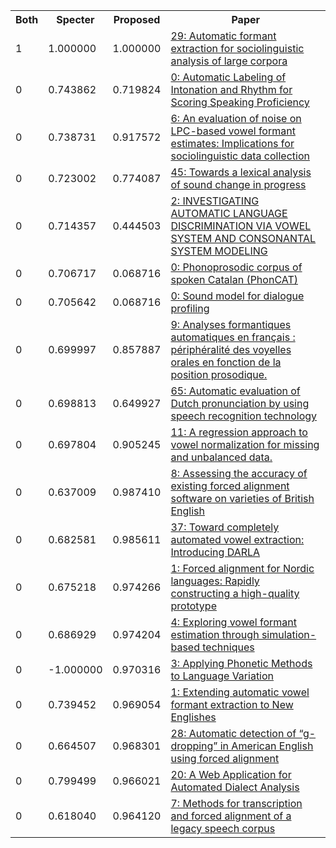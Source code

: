 <html><table><tr>
<th>Both</th>
<th>Specter</th>
<th>Proposed</th>
<th>Paper</th>
</tr>
<tr>
<td>1</td>
<td>1.000000</td>
<td>1.000000</td>
<td><a href="https://www.semanticscholar.org/paper/0d18884a20d7b44013fc92dbbe4dfc79860227f6">29: Automatic formant extraction for sociolinguistic analysis of large corpora</a></td>
</tr>
<tr>
<td>0</td>
<td>0.743862</td>
<td>0.719824</td>
<td><a href="https://www.semanticscholar.org/paper/4068ec487fed05c1153e76052c3c998830808f68">0: Automatic Labeling of Intonation and Rhythm for Scoring Speaking Proficiency</a></td>
</tr>
<tr>
<td>0</td>
<td>0.738731</td>
<td>0.917572</td>
<td><a href="https://www.semanticscholar.org/paper/c43a992cb70e42f067a061b7ba7b5194f7c6f13e">6: An evaluation of noise on LPC-based vowel formant estimates: Implications for sociolinguistic data collection</a></td>
</tr>
<tr>
<td>0</td>
<td>0.723002</td>
<td>0.774087</td>
<td><a href="https://www.semanticscholar.org/paper/05e9836490d6a1ada5d122e52b2e7b5340390cd8">45: Towards a lexical analysis of sound change in progress</a></td>
</tr>
<tr>
<td>0</td>
<td>0.714357</td>
<td>0.444503</td>
<td><a href="https://www.semanticscholar.org/paper/a22e32dc59e858c898c579c76aee7b9181726b8d">2: INVESTIGATING AUTOMATIC LANGUAGE DISCRIMINATION VIA VOWEL SYSTEM AND CONSONANTAL SYSTEM MODELING</a></td>
</tr>
<tr>
<td>0</td>
<td>0.706717</td>
<td>0.068716</td>
<td><a href="https://www.semanticscholar.org/paper/87440169b20f183e13162511c42c90d2444e34f5">0: Phonoprosodic corpus of spoken Catalan (PhonCAT)</a></td>
</tr>
<tr>
<td>0</td>
<td>0.705642</td>
<td>0.068716</td>
<td><a href="https://www.semanticscholar.org/paper/0b4786801da113bf30e356ce80a56d768c84c9c2">0: Sound model for dialogue profiling</a></td>
</tr>
<tr>
<td>0</td>
<td>0.699997</td>
<td>0.857887</td>
<td><a href="https://www.semanticscholar.org/paper/ecb22bd208b32454cb51ac15087f4544e1f73238">9: Analyses formantiques automatiques en français : périphéralité des voyelles orales en fonction de la position prosodique.</a></td>
</tr>
<tr>
<td>0</td>
<td>0.698813</td>
<td>0.649927</td>
<td><a href="https://www.semanticscholar.org/paper/f19665698ecb19780cd5aa4f9fd3671342bb9477">65: Automatic evaluation of Dutch pronunciation by using speech recognition technology</a></td>
</tr>
<tr>
<td>0</td>
<td>0.697804</td>
<td>0.905245</td>
<td><a href="https://www.semanticscholar.org/paper/8776b895d0b9d9bb6cf4342d8433afc383ea4861">11: A regression approach to vowel normalization for missing and unbalanced data.</a></td>
</tr>
<tr>
<td>0</td>
<td>0.637009</td>
<td>0.987410</td>
<td><a href="https://www.semanticscholar.org/paper/b56b39768d31d88f62609f10b2495a365f45e77d">8: Assessing the accuracy of existing forced alignment software on varieties of British English</a></td>
</tr>
<tr>
<td>0</td>
<td>0.682581</td>
<td>0.985611</td>
<td><a href="https://www.semanticscholar.org/paper/247664ea0b47cdf26fae1e65b097eac04d2f42b6">37: Toward completely automated vowel extraction: Introducing DARLA</a></td>
</tr>
<tr>
<td>0</td>
<td>0.675218</td>
<td>0.974266</td>
<td><a href="https://www.semanticscholar.org/paper/0ad0e1775376919cc504fcc0c97f4324dfb195c9">1: Forced alignment for Nordic languages: Rapidly constructing a high-quality prototype</a></td>
</tr>
<tr>
<td>0</td>
<td>0.686929</td>
<td>0.974204</td>
<td><a href="https://www.semanticscholar.org/paper/6f2d5c13103fc429c3d256ad830bdccffd105144">4: Exploring vowel formant estimation through simulation-based techniques</a></td>
</tr>
<tr>
<td>0</td>
<td>-1.000000</td>
<td>0.970316</td>
<td><a href="https://www.semanticscholar.org/paper/7bb073290a27350474301bc269aadcf550549ac9">3: Applying Phonetic Methods to Language Variation</a></td>
</tr>
<tr>
<td>0</td>
<td>0.739452</td>
<td>0.969054</td>
<td><a href="https://www.semanticscholar.org/paper/14531c0ae3c93ca7bee2e3e1febf7329614c1207">1: Extending automatic vowel formant extraction to New Englishes</a></td>
</tr>
<tr>
<td>0</td>
<td>0.664507</td>
<td>0.968301</td>
<td><a href="https://www.semanticscholar.org/paper/b329a60eefbc1fdb3edf54ca1f04955c0715f028">28: Automatic detection of “g-dropping” in American English using forced alignment</a></td>
</tr>
<tr>
<td>0</td>
<td>0.799499</td>
<td>0.966021</td>
<td><a href="https://www.semanticscholar.org/paper/cd3f57d0020ea4f15f83cfbfe1149a339fd112f5">20: A Web Application for Automated Dialect Analysis</a></td>
</tr>
<tr>
<td>0</td>
<td>0.618040</td>
<td>0.964120</td>
<td><a href="https://www.semanticscholar.org/paper/c333249b8c53cefbae69fa2f7604662a7657aa1d">7: Methods for transcription and forced alignment of a legacy speech corpus</a></td>
</tr>
</table></html>
